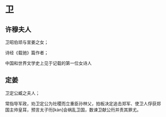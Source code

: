 # 卫

## 许穆夫人

卫昭伯顽与宣姜之女；

诗经《载驰》篇作者；

中国和世界文学史上见于记载的第一位女诗人

## 定姜

卫定公臧之夫人；

常指导军政，劝卫定公为社稷而立重臣孙林父，拍板决定追击郑军、使卫人俘获郑国主帅皇耳，预言太子衎\[kàn]会祸乱卫国，数谏卫献公衎并责其罪尤。
